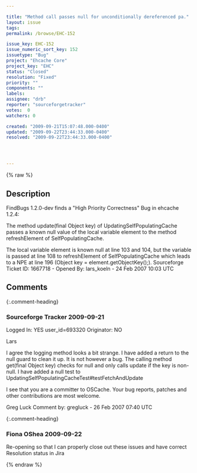 ```yaml
---

title: "Method call passes null for unconditionally dereferenced pa."
layout: issue
tags: 
permalink: /browse/EHC-152

issue_key: EHC-152
issue_numeric_sort_key: 152
issuetype: "Bug"
project: "Ehcache Core"
project_key: "EHC"
status: "Closed"
resolution: "Fixed"
priority: ""
components: ""
labels: 
assignee: "drb"
reporter: "sourceforgetracker"
votes:  0
watchers: 0

created: "2009-09-21T15:07:48.000-0400"
updated: "2009-09-22T23:44:33.000-0400"
resolved: "2009-09-22T23:44:33.000-0400"




---
```


{% raw %}

## Description

<div markdown="1" class="description">

FindBugs 1.2.0-dev finds a "High Priority Correctness" Bug in ehcache 1.2.4:

The method update(final Object key) of UpdatingSelfPopulatingCache passes a known null value of the local variable element to the method refreshElement of SelfPopulatingCache.

The local variable element is known null at line 103 and 104, but the variable is passed at line 108 to refreshElement of SelfPopulatingCache which leads to a NPE at line 196 (Object key = element.getObjectKey();).
Sourceforge Ticket ID: 1667718 - Opened By: lars\_koeln - 24 Feb 2007 10:03 UTC

</div>

## Comments


{:.comment-heading}
### **Sourceforge Tracker** <span class="date">2009-09-21</span>

<div markdown="1" class="comment">

Logged In: YES 
user\_id=693320
Originator: NO

Lars

I agree the logging method looks a bit strange. I have added a return to the null guard to clean it up. It is not however a bug. The calling method get(final Object key) checks for null and only calls update if the key is non-null. I have added a null test to UpdatingSelfPopulatingCacheTest#testFetchAndUpdate

I see that you are a committer to OSCache. Your bug reports, patches and other contributions are most welcome.

Greg Luck
Comment by: gregluck - 26 Feb 2007 07:40 UTC

</div>


{:.comment-heading}
### **Fiona OShea** <span class="date">2009-09-22</span>

<div markdown="1" class="comment">

Re-opening so that I can properly close out these issues and have correct Resolution status in Jira

</div>



{% endraw %}
